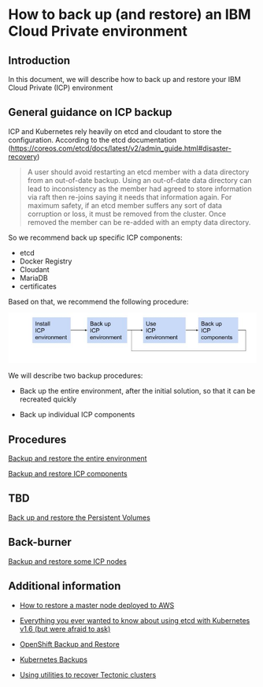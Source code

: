 # How to back up (and restore) an IBM Cloud Private environment

## Introduction

In this document, we will describe how to back up and restore your IBM Cloud Private (ICP) environment


## General guidance on ICP backup

ICP and Kubernetes rely heavily on etcd and cloudant to store the configuration. According to the etcd documentation (https://coreos.com/etcd/docs/latest/v2/admin_guide.html#disaster-recovery)

> A user should avoid restarting an etcd member with a data directory from an out-of-date backup. Using an out-of-date data directory can lead to inconsistency as the member had agreed to store information via raft then re-joins saying it needs that information again. For maximum safety, if an etcd member suffers any sort of data corruption or loss, it must be removed from the cluster. Once removed the member can be re-added with an empty data directory.

So we recommend back up specific ICP components:

* etcd
* Docker Registry
* Cloudant
* MariaDB
* certificates

Based on that, we recommend the following procedure:

![flow](images/ICP_Backup.jpg)


We will describe two backup procedures:

* Back up the entire environment, after the initial solution, so that it can be recreated quickly

* Back up individual ICP components

## Procedures

[Backup and restore the entire environment](docs/entire.md)

[Backup and restore ICP components](docs/components.md)


## TBD

[Back up and restore the Persistent Volumes](docs/pvs.md)


## Back-burner

[Backup and restore some ICP nodes](docs/some.md)


## Additional information

* [How to restore a master node deployed to AWS](https://github.ibm.com/jkwong/icp-aws-hertz/blob/master/MasterNodeRecovery.md)

* [Everything you ever wanted to know about using etcd with Kubernetes v1.6 (but were afraid to ask)](https://www.mirantis.com/blog/everything-you-ever-wanted-to-know-about-using-etcd-with-kubernetes-v1-6-but-were-afraid-to-ask/)

* [OpenShift Backup and Restore](https://docs.openshift.com/container-platform/3.5/admin_guide/backup_restore.html#etcd-backup)

* [Kubernetes Backups](https://kubernetes.io/docs/getting-started-guides/ubuntu/backups/)

* [Using utilities to recover Tectonic clusters](https://coreos.com/tectonic/docs/latest/troubleshooting/bootkube_recovery_tool.html)
